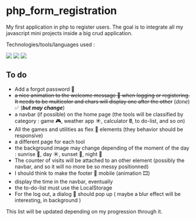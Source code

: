 # php_form_registration  

My first application in php to register users. The goal is to integrate all my javascript mini projects inside a big crud application.  

Technologies/tools/languages used :  

<img src="https://img.shields.io/badge/Tailwind_CSS-38B2AC?style=for-the-badge&logo=tailwind-css&logoColor=white">  <img src="https://img.shields.io/badge/JavaScript-323330?style=for-the-badge&logo=javascript&logoColor=F7DF1E">  <img src="https://img.shields.io/badge/PHP-777BB4?style=for-the-badge&logo=php&logoColor=white">  

## To do  

- Add a forgot password 🔑
- ~~a nice animation to the welcome message 👋 when logging or registering. It needs to be multicolor and chars will display one after the other~~ (_done_) ✅ (_**but may change**_)
- a navbar (if possible) on the home page (the tools will be classified by category : game 🎮, weather app ☀, calculator 🖩, to do-list, and so on)
- All the games and utilities as flex 💪 elements (they behavior should be responsive)
- a different page for each tool
- the background image may change depending of the moment of the day : sunrise 🌅, day ☀, sunset 🌇, night 🌙
- The counter of visits will be attached to an other element (possibly the navbar, and so it will no more be so messy positionned)
- I should think to make the footer 🦶 mobile (animation 🎞)
- display the time in the navbar, eventually
- the to-do-list must use the LocalStorage
- For the log out, a dialog 💬 should pop up ( maybe a blur effect will be interesting, in background )

This list will be updated depending on my progression through it.
